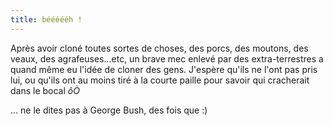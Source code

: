 ```yaml
---
title: béééééh !
---
```


Après avoir cloné toutes sortes de choses, des porcs, des moutons, des veaux,
des agrafeuses...etc, un brave mec enlevé par des extra-terrestres a quand
même eu l'idée de cloner des gens. J'espère qu'ils ne l'ont pas pris lui, ou
qu'ils ont au moins tiré à la courte paille pour savoir qui cracherait dans le
bocal _ôÒ_

... ne le dites pas à George Bush, des fois que :)

